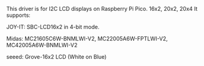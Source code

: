 This driver is for I2C LCD displays on Raspberry Pi Pico. 16x2, 20x2, 20x4
It supports:

JOY-IT: SBC-LCD16x2 in 4-bit mode.

Midas: MC21605C6W-BNMLWI-V2, MC22005A6W-FPTLWI-V2, MC42005A6W-BNMLWI-V2

seeed: Grove-16x2 LCD (White on Blue)
 
